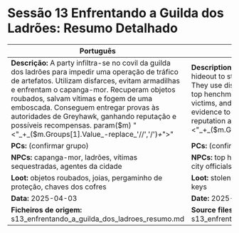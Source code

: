 # Sessão 13  Enfrentando a Guilda dos Ladrões: Resumo Detalhado

| Português | English |
|-----------|---------|
| **Descrição:** A party infiltra-se no covil da guilda dos ladrões para impedir uma operação de tráfico de artefatos. Utilizam disfarces, evitam armadilhas e enfrentam o capanga-mor. Recuperam objetos roubados, salvam vítimas e fogem de uma emboscada. Conseguem entregar provas às autoridades de Greyhawk, ganhando reputação e possíveis recompensas. param($m) "<"_+_($m.Groups[1].Value_-replace_'//','/')_+_">"  | **Description:** The party infiltrates the thieves guild hideout to stop an artifact trafficking operation. They use disguises, avoid traps, and confront the top henchman. They recover stolen items, save victims, and escape an ambush. They deliver evidence to Greyhawk authorities, earning reputation and potential rewards. param($m) "<"_+_($m.Groups[1].Value_-replace_'//','/')_+_">"  |
| **PCs:** (confirmar grupo) | **PCs:** (confirm party) |
| **NPCs:** capanga-mor, ladrões, vítimas sequestradas, agentes da cidade | **NPCs:** top henchman, thieves, kidnapped victims, city officials |
| **Loot:** objetos roubados, joias, pergaminho de proteção, chaves dos cofres | **Loot:** stolen objects, jewels, protection scroll, vault keys |
| **Data:** 2025-04-03 | **Date:** 2025-04-03 |
| **Ficheiros de origem:** s13_enfrentando_a_guilda_dos_ladroes_resumo.md | **Source files:** s13_enfrentando_a_guilda_dos_ladroes_resumo.md |


























